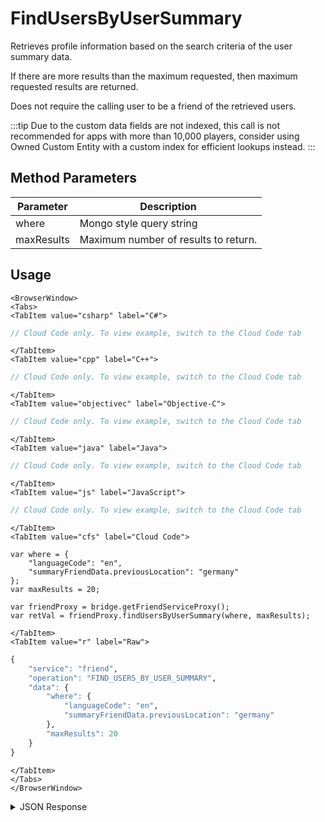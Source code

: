 # FindUsersByUserSummary

Retrieves profile information based on the search criteria of the user summary data.

If there are more results than the maximum requested, then maximum requested results are returned.

Does not require the calling user to be a friend of the retrieved users.


:::tip
Due to the custom data fields are not indexed, this call is not recommended for apps with more than 
10,000 players, consider using Owned Custom Entity with a custom index for efficient lookups instead.
:::

<PartialServop service_name="friend" operation_name="FIND_USERS_BY_USER_SUMMARY" />

## Method Parameters
Parameter | Description
--------- | -----------
where | Mongo style query string
maxResults | Maximum number of results to return.

## Usage

```mdx-code-block
<BrowserWindow>
<Tabs>
<TabItem value="csharp" label="C#">
```

```csharp
// Cloud Code only. To view example, switch to the Cloud Code tab
```

```mdx-code-block
</TabItem>
<TabItem value="cpp" label="C++">
```

```cpp
// Cloud Code only. To view example, switch to the Cloud Code tab
```

```mdx-code-block
</TabItem>
<TabItem value="objectivec" label="Objective-C">
```

```objectivec
// Cloud Code only. To view example, switch to the Cloud Code tab
```

```mdx-code-block
</TabItem>
<TabItem value="java" label="Java">
```

```java
// Cloud Code only. To view example, switch to the Cloud Code tab
```

```mdx-code-block
</TabItem>
<TabItem value="js" label="JavaScript">
```

```javascript
// Cloud Code only. To view example, switch to the Cloud Code tab
```

```mdx-code-block
</TabItem>
<TabItem value="cfs" label="Cloud Code">
```

```cfscript
var where = {
    "languageCode": "en",
    "summaryFriendData.previousLocation": "germany"
};
var maxResults = 20;

var friendProxy = bridge.getFriendServiceProxy();
var retVal = friendProxy.findUsersByUserSummary(where, maxResults);
```

```mdx-code-block
</TabItem>
<TabItem value="r" label="Raw">
```

```r
{
	"service": "friend",
	"operation": "FIND_USERS_BY_USER_SUMMARY",
	"data": {
		"where": {
			"languageCode": "en",
			"summaryFriendData.previousLocation": "germany"
		},
		"maxResults": 20
	}
}
```

```mdx-code-block
</TabItem>
</Tabs>
</BrowserWindow>
```

<details>
<summary>JSON Response</summary>

```json
{
    "status": 200,
    "data": {
        "matches": [
            {
                "profileId": "4f2edc69-b3c3-458b-8b4b-6bbd7259b55f",
                "profileName": "Test2",
                "playerSummaryData": null,
                "pictureUrl": "http://somesite.com/test/picture.jpg"
            },
            {
                "profileId": "0da5ad24-2341-42f8-acb5-57aa2dd4ae94",
                "profileName": "Test1",
                "playerSummaryData": null,
                "pictureUrl": "http://somesite.com/test/picture.jpg"
            }
        ],
        "matchedCount": 2
    }
}
```
</details>

